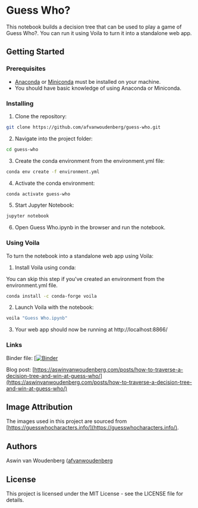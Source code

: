 # Guess Who?

This notebook builds a decision tree that can be used to play a game of Guess Who?. You can run it using Voila to turn it into a standalone web app.

## Getting Started

### Prerequisites

* [Anaconda](https://www.anaconda.com/distribution/) or [Miniconda](https://docs.conda.io/en/latest/miniconda.html) must be installed on your machine.
* You should have basic knowledge of using Anaconda or Miniconda.

### Installing

1. Clone the repository:
```bash
git clone https://github.com/afvanwoudenberg/guess-who.git
```

2. Navigate into the project folder:
```bash
cd guess-who
```

3. Create the conda environment from the environment.yml file:
```bash
conda env create -f environment.yml
```

4. Activate the conda environment:
```bash
conda activate guess-who
```

5. Start Jupyter Notebook:
```bash
jupyter notebook
```

6. Open Guess Who.ipynb in the browser and run the notebook.

### Using Voila

To turn the notebook into a standalone web app using Voila:

1. Install Voila using conda:

You can skip this step if you've created an environment from the environment.yml file.

```bash
conda install -c conda-forge voila
```

2. Launch Voila with the notebook:

```bash
voila "Guess Who.ipynb"
```

3. Your web app should now be running at http://localhost:8866/

### Links

Binder file: [<a href="https://mybinder.org/v2/gh/afvanwoudenberg/guess-who/main?urlpath=%2Fvoila%2Frender%2FGuess%20Who.ipynb">![Binder](https://mybinder.org/badge_logo.svg)</a>

Blog post: [https://aswinvanwoudenberg.com/posts/how-to-traverse-a-decision-tree-and-win-at-guess-who/](https://aswinvanwoudenberg.com/posts/how-to-traverse-a-decision-tree-and-win-at-guess-who/)

## Image Attribution

The images used in this project are sourced from [https://guesswhocharacters.info/](https://guesswhocharacters.info/). 

## Authors

Aswin van Woudenberg ([afvanwoudenberg](https://github.com/afvanwoudenberg)

## License

This project is licensed under the MIT License - see the LICENSE file for details.

